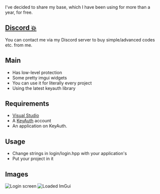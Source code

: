 I've decided to share my base, which I have been using for more than a year, for free.

## [Discord 💥](https://discord.gg/BbQCYa46tG)
You can contact me via my Discord server to buy simple/advanced codes etc. from me.

## Main

- Has low-level protection
- Some pretty imgui widgets
- You can use it for literally every project
- Using the latest keyauth library

## Requirements
- [Visual Studio](https://visualstudio.microsoft.com/downloads/)
- A [KeyAuth](https://keyauth.cc) account
- An application on KeyAuth.

## Usage
- Change strings in login/login.hpp with your application's
- Put your project in it

## Images
![Login screen](https://github.com/RealMove/ImGui-KeyAuth-Base/assets/114800091/af2e4839-e855-451d-8e33-4efa8535a606)
![Loaded ImGui](https://github.com/RealMove/ImGui-KeyAuth-Base/assets/114800091/f852cc3b-b327-4306-81f9-34826d4e7f47)
